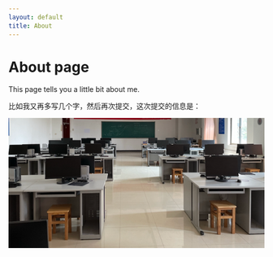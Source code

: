 ```yaml
---
layout: default
title: About
---
```

# About page

This page tells you a little bit about me.

比如我又再多写几个字，然后再次提交，这次提交的信息是：

![](/assets/images/IMG_2555%20(1).png)